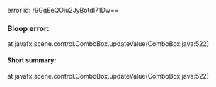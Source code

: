 error id: r9GqEeQOiu2JyBotdI71Dw==
### Bloop error:

at javafx.scene.control.ComboBox.updateValue(ComboBox.java:522)
#### Short summary: 

at javafx.scene.control.ComboBox.updateValue(ComboBox.java:522)